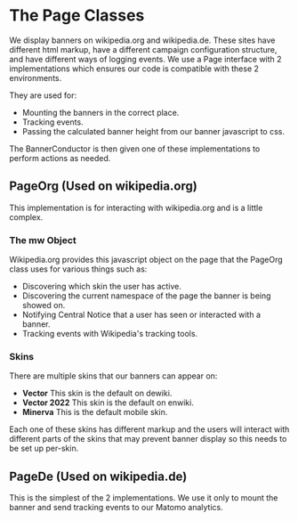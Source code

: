 # The Page Classes

We display banners on wikipedia.org and wikipedia.de. These sites have different html markup, have a different campaign configuration structure, and have different ways of logging events. We use a Page interface with 2 implementations which ensures our code is compatible with these 2 environments.

They are used for:

* Mounting the banners in the correct place.
* Tracking events.
* Passing the calculated banner height from our banner javascript to css.

The BannerConductor is then given one of these implementations to perform actions as needed.

## PageOrg (Used on wikipedia.org)
This implementation is for interacting with wikipedia.org and is a little complex.

### The mw Object
Wikipedia.org provides this javascript object on the page that the PageOrg class uses for various things such as:

* Discovering which skin the user has active.
* Discovering the current namespace of the page the banner is being showed on.
* Notifying Central Notice that a user has seen or interacted with a banner.
* Tracking events with Wikipedia's tracking tools.

### Skins

There are multiple skins that our banners can appear on:

* **Vector** This skin is the default on dewiki.
* **Vector 2022** This skin is the default on enwiki.
* **Minerva** This is the default mobile skin.

Each one of these skins has different markup and the users will interact with different parts of the skins that may prevent banner display so this needs to be set up per-skin.

## PageDe (Used on wikipedia.de)
This is the simplest of the 2 implementations. We use it only to mount the banner and send tracking events to our Matomo analytics.
